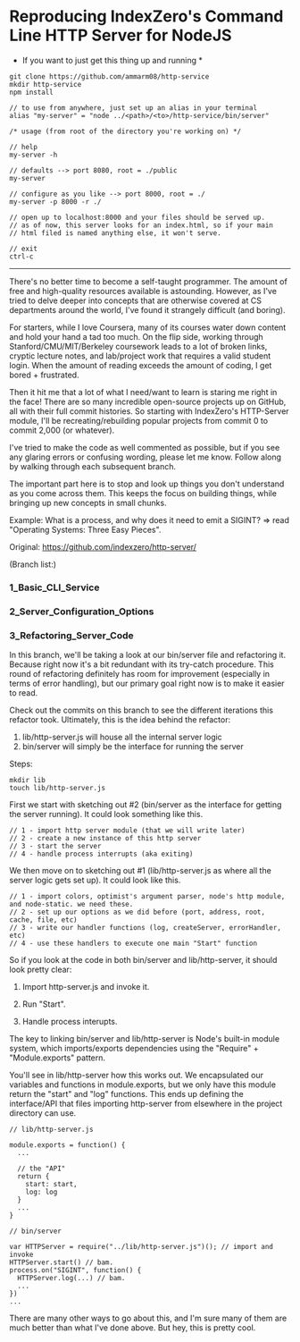 # Reproducing IndexZero's Command Line HTTP Server for NodeJS #

* If you want to just get this thing up and running *

```
git clone https://github.com/ammarm08/http-service
mkdir http-service
npm install

// to use from anywhere, just set up an alias in your terminal
alias "my-server" = "node ../<path>/<to>/http-service/bin/server"

/* usage (from root of the directory you're working on) */

// help
my-server -h

// defaults --> port 8080, root = ./public
my-server

// configure as you like --> port 8000, root = ./
my-server -p 8000 -r ./ 

// open up to localhost:8000 and your files should be served up.
// as of now, this server looks for an index.html, so if your main
// html filed is named anything else, it won't serve.

// exit
ctrl-c
```

-----

There's no better time to become a self-taught programmer. The amount of free and high-quality resources available is astounding. However, as I've tried to delve deeper into concepts that are otherwise covered at CS departments around the world, I've found it strangely difficult (and boring).

For starters, while I love Coursera, many of its courses water down content and hold your hand a tad too much. On the flip side, working through Stanford/CMU/MIT/Berkeley coursework leads to a lot of broken links, cryptic lecture notes, and lab/project work that requires a valid student login. When the amount of reading exceeds the amount of coding, I get bored + frustrated.

Then it hit me that a lot of what I need/want to learn is staring me right in the face! There are so many incredible open-source projects up on GitHub, all with their full commit histories. So starting with IndexZero's HTTP-Server module, I'll be recreating/rebuilding popular projects from commit 0 to commit 2,000 (or whatever).

I've tried to make the code as well commented as possible, but if you see any glaring errors or confusing wording, please let me know. Follow along by walking through each subsequent branch.

The important part here is to stop and look up things you don't understand as you come across them. This keeps the focus on building things, while bringing up new concepts in small chunks.

Example: What is a process, and why does it need to emit a SIGINT? => read "Operating Systems: Three Easy Pieces". 

Original: https://github.com/indexzero/http-server/

(Branch list:)

### 1_Basic_CLI_Service ###
### 2_Server_Configuration_Options ###
### 3_Refactoring_Server_Code ###

In this branch, we'll be taking a look at our bin/server file and refactoring it. Because right now it's a bit redundant with its try-catch procedure. This round of refactoring definitely has room for improvement (especially in terms of error handling), but our primary goal right now is to make it easier to read.

Check out the commits on this branch to see the different iterations this refactor took. Ultimately, this is the idea behind the refactor:

1. lib/http-server.js will house all the internal server logic
2. bin/server will simply be the interface for running the server

Steps:

```
mkdir lib
touch lib/http-server.js
```

First we start with sketching out #2 (bin/server as the interface for getting the server running).
It could look something like this.

```
// 1 - import http server module (that we will write later)
// 2 - create a new instance of this http server
// 3 - start the server
// 4 - handle process interrupts (aka exiting)
```

We then move on to sketching out #1 (lib/http-server.js as where all the server logic gets set up).
It could look like this.

```
// 1 - import colors, optimist's argument parser, node's http module, and node-static. we need these.
// 2 - set up our options as we did before (port, address, root, cache, file, etc)
// 3 - write our handler functions (log, createServer, errorHandler, etc)
// 4 - use these handlers to execute one main "Start" function
```

So if you look at the code in both bin/server and lib/http-server, it should look pretty clear:

1. Import http-server.js and invoke it.

2. Run "Start".

3. Handle process interupts.


The key to linking bin/server and lib/http-server is Node's built-in module system, which imports/exports dependencies
using the "Require" + "Module.exports" pattern.

You'll see in lib/http-server how this works out. We encapsulated our variables and functions in module.exports, but we only have this module return the "start" and "log" functions. This ends up defining the interface/API that files importing http-server from elsewhere in the project directory can use.

```
// lib/http-server.js

module.exports = function() {
  ...

  // the "API"
  return {
    start: start,
    log: log
  }
  ...
}

// bin/server

var HTTPServer = require("../lib/http-server.js")(); // import and invoke
HTTPServer.start() // bam.
process.on("SIGINT", function() {
  HTTPServer.log(...) // bam.
  ...
})
...

```

There are many other ways to go about this, and I'm sure many of them are much better than what I've done above. But hey, this is pretty cool.
